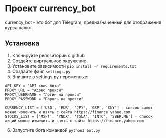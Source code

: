 # Проект currency_bot

currency_bot - это бот для Telegram, предназначенный для отображения курса валют.

## Установка

1. Клонируйте репозиторий с github
2. Создайте виртуальное окружение
3. Установите зависимости `pip install -r requirements.txt`
4. Создайте файл `settings.py`
5. Впишите в settings.py переменные:
```
API_KEY = "API-ключ бота"
PROXY_URL = "Адрес прокси"
PROXY_USERNAME = "Логин на прокси"
PROXY_PASSWORD = "Пароль на прокси"

CURRENCY_LIST = ['USD', 'EUR', 'JPY', 'GBP', 'CNY'] - список валют можно изменить и взять с сайта https://finance.yahoo.com
STOCKS_LIST = ['MSFT', 'YNDX', 'TSLA', 'INTC', 'SBER.ME'] - список акций можно изменить и взять с сайта https://finance.yahoo.com
```

6. Запустите бота командой `python3 bot.py`
